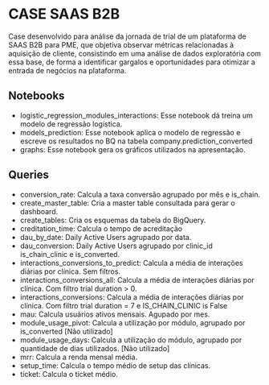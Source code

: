 # CASE SAAS B2B
Case desenvolvido para análise da jornada de trial de um plataforma de SAAS B2B para PME, que objetiva observar métricas relacionadas à aquisição de cliente, consistindo em uma análise de dados exploratória com essa base, de forma a identificar gargalos e oportunidades para otimizar a entrada de negócios na plataforma. 


## Notebooks

- logistic_regression_modules_interactions: Esse notebook dá treina um modelo de regressão logística.
- models_prediction: Esse notebook aplica o modelo de regressão e escreve os resultados no BQ na tabela company.prediction_converted
- graphs: Esse notebook gera os gráficos utilizados na apresentação.

## Queries
- conversion_rate: Calcula a taxa  conversão agrupado por  mês e is_chain.
- create_master_table: Cria a master table consultada para gerar o dashboard.
- create_tables: Cria os esquemas da tabela do BigQuery.
- creditation_time: Calcula o tempo de acreditação 
- dau_by_date: Daily Active Users agrupado por data.
- dau_conversion: Daily Active Users agrupado por clinic_id is_chain_clinic e is_converted.
- interactions_conversions_to_predict: Calcula a média de interações diárias por clínica. Sem filtros.
- interactions_conversions_all:  Calcula a média de interações diárias por clínica. Com filtro trial duration > 0.
- interactions_conversions: Calcula a média de interações diárias por clínica. Com filtro trial duration = 7 e IS_CHAIN_CLINIC is False
- mau: Calcula usuários ativos mensais. Agupado por mes.
- module_usage_pivot: Calcula a utilização por módulo, agrupado por is_converted [Não utilizado] 
- module_usage_days: Calcula a utilização do módulo, agrupado por quantidade de dias utilizados. [Não utilizado] 
- mrr: Calcula a renda mensal média.
- setup_time: Calcula o tempo médio de setup das clínicas.
- ticket: Calcula o ticket médio.
